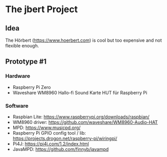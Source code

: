 # The jbert Project
## Idea
The Hörbert (https://www.hoerbert.com) is cool but too 
expensive and not flexible enough.

## Prototype #1
### Hardware
 * Raspberry Pi Zero
 * Waveshare WM8960 Hallo-fi Sound Karte HUT für Raspberry Pi

### Software
 * Raspbian Lite: https://www.raspberrypi.org/downloads/raspbian/
 * WM8960 driver: https://github.com/waveshare/WM8960-Audio-HAT
 * MPD: https://www.musicpd.org/
 * Raspberry Pi GPIO config tool / lib: https://projects.drogon.net/raspberry-pi/wiringpi/
 * Pi4J: https://pi4j.com/1.2/index.html
 * JavaMPD: https://github.com/finnyb/javampd
 